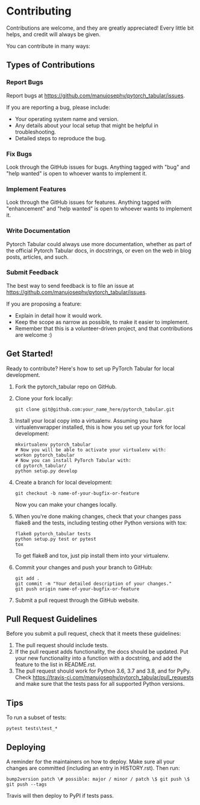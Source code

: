 Contributing
============

Contributions are welcome, and they are greatly appreciated! Every
little bit helps, and credit will always be given.

You can contribute in many ways:

Types of Contributions
----------------------

### Report Bugs

Report bugs at <https://github.com/manujosephv/pytorch_tabular/issues>.

If you are reporting a bug, please include:

-   Your operating system name and version.
-   Any details about your local setup that might be helpful in
    troubleshooting.
-   Detailed steps to reproduce the bug.

### Fix Bugs

Look through the GitHub issues for bugs. Anything tagged with "bug" and
"help wanted" is open to whoever wants to implement it.

### Implement Features

Look through the GitHub issues for features. Anything tagged with
"enhancement" and "help wanted" is open to whoever wants to implement
it.

### Write Documentation

Pytorch Tabular could always use more documentation, whether as part of the
official Pytorch Tabular docs, in docstrings, or even on the web in blog
posts, articles, and such.

### Submit Feedback

The best way to send feedback is to file an issue at
<https://github.com/manujosephv/pytorch_tabular/issues>.

If you are proposing a feature:

-   Explain in detail how it would work.
-   Keep the scope as narrow as possible, to make it easier to
    implement.
-   Remember that this is a volunteer-driven project, and that
    contributions are welcome :)

Get Started!
------------

Ready to contribute? Here's how to set up PyTorch Tabular for local
development.

1.  Fork the pytorch_tabular repo on GitHub.
2.  Clone your fork locally:

        git clone git@github.com:your_name_here/pytorch_tabular.git

3.  Install your local copy into a virtualenv. Assuming you have
    virtualenvwrapper installed, this is how you set up your fork for
    local development:

        mkvirtualenv pytorch_tabular
        # Now you will be able to activate your virtualenv with:
        workon pytorch_tabular
        # Now you can install PyTorch Tabular with:
        cd pytorch_tabular/
        python setup.py develop

4.  Create a branch for local development:

        git checkout -b name-of-your-bugfix-or-feature

    Now you can make your changes locally.

5.  When you're done making changes, check that your changes pass flake8
    and the tests, including testing other Python versions with tox:

        flake8 pytorch_tabular tests
        python setup.py test or pytest
        tox

    To get flake8 and tox, just pip install them into your virtualenv.

6.  Commit your changes and push your branch to GitHub:

        git add .
        git commit -m "Your detailed description of your changes."
        git push origin name-of-your-bugfix-or-feature

7.  Submit a pull request through the GitHub website.

Pull Request Guidelines
-----------------------

Before you submit a pull request, check that it meets these guidelines:

1.  The pull request should include tests.
2.  If the pull request adds functionality, the docs should be updated.
    Put your new functionality into a function with a docstring, and add
    the feature to the list in README.rst.
3.  The pull request should work for Python 3.6, 3.7 and 3.8, and
    for PyPy. Check
    <https://travis-ci.com/manujosephv/pytorch_tabular/pull_requests> and
    make sure that the tests pass for all supported Python versions.

Tips
----

To run a subset of tests:

```
pytest tests\test_*
```

Deploying
---------

A reminder for the maintainers on how to deploy. Make sure all your
changes are committed (including an entry in HISTORY.rst). Then run:

```
bump2version patch \# possible: major / minor / patch \$ git push \$
git push --tags
```

Travis will then deploy to PyPI if tests pass.
